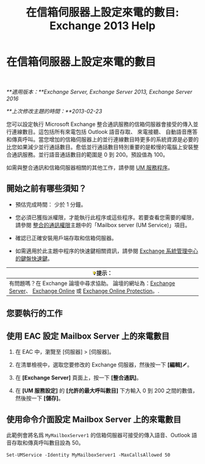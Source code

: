 ﻿---
title: '在信箱伺服器上設定來電的數目: Exchange 2013 Help'
TOCTitle: 在信箱伺服器上設定來電的數目
ms:assetid: 419e1de9-2bf8-48a8-824d-2a536b0a6d90
ms:mtpsurl: https://technet.microsoft.com/zh-tw/library/Aa997637(v=EXCHG.150)
ms:contentKeyID: 50553970
ms.date: 05/21/2018
mtps_version: v=EXCHG.150
ms.translationtype: MT
---

# 在信箱伺服器上設定來電的數目

 

_**適用版本：**Exchange Server, Exchange Server 2013, Exchange Server 2016_

_**上次修改主題的時間：**2013-02-23_

您可以設定執行 Microsoft Exchange 整合通訊服務的信箱伺服器會接受的傳入並行連線數目。這包括所有來電包括 Outlook 語音存取、 來電接聽、 自動語音應答和傳真呼叫。當您增加的信箱伺服器上的並行連線數目時更多的系統資源是必要的比您如果減少並行通話數目。愈低並行通話數目特別重要的是較慢的電腦上安裝整合通訊服務。並行語音通話數目的範圍是 0 到 200。預設值為 100。

如需與整合通訊和信箱伺服器相關的其他工作，請參閱 [UM 服務程序](um-services-procedures-exchange-2013-help.md)。

## 開始之前有哪些須知？

  - 預估完成時間： 少於 1 分鐘。

  - 您必須已獲指派權限，才能執行此程序或這些程序。若要查看您需要的權限，請參閱 [整合的通訊權限](unified-messaging-permissions-exchange-2013-help.md)主題中的「Mailbox server (UM Service)」項目。

  - 確認已正確安裝用戶端存取和信箱伺服器。

  - 如需適用於此主題中程序的快速鍵相關資訊，請參閱 [Exchange 系統管理中心的鍵盤快速鍵](keyboard-shortcuts-in-the-exchange-admin-center-exchange-online-protection-help.md)。

<table>
<thead>
<tr class="header">
<th><img src="images/Bb124558.tip(EXCHG.150).gif" title="提示" alt="提示" />提示：</th>
</tr>
</thead>
<tbody>
<tr class="odd">
<td>有問題嗎？在 Exchange 論壇中尋求協助。 論壇的網址為：<a href="https://go.microsoft.com/fwlink/p/?linkid=60612">Exchange Server</a>、 <a href="https://go.microsoft.com/fwlink/p/?linkid=267542">Exchange Online</a> 或 <a href="https://go.microsoft.com/fwlink/p/?linkid=285351">Exchange Online Protection</a>。.</td>
</tr>
</tbody>
</table>


## 您要執行的工作

## 使用 EAC 設定 Mailbox Server 上的來電數目

1.  在 EAC 中，瀏覽至 \[伺服器\] \> \[伺服器\]。

2.  在清單檢視中，選取您要修改的 Exchange 伺服器，然後按一下 **\[編輯\]**![編輯圖示](images/JJ218640.6f53ccb2-1f13-4c02-bea0-30690e6ea71d(EXCHG.150).gif "編輯圖示")。

3.  在 **\[Exchange Server\]** 頁面上，按一下 **\[整合通訊\]**。

4.  在 **\[UM 服務設定\]** 的 **\[允許的最大呼叫數目\]** 下方輸入 0 到 200 之間的數值，然後按一下 **\[儲存\]**。

## 使用命令介面設定 Mailbox Server 上的來電數目

此範例會將名爲 `MyMailboxServer1` 的信箱伺服器可接受的傳入語音、Outlook 語音存取和傳真呼叫數目設為 50。

    Set-UMService -Identity MyMailboxServer1 -MaxCallsAllowed 50

